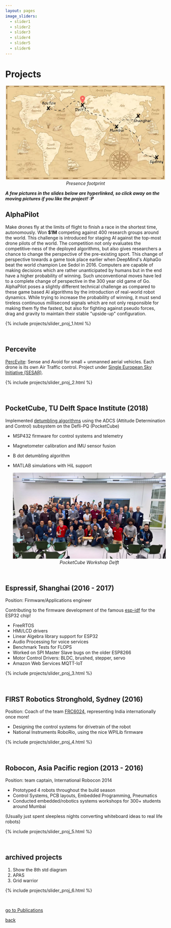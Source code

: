 ```yaml
---
layout: pages
image_sliders:
  - slider1
  - slider2
  - slider3
  - slider4
  - slider5
  - slider6
---
```


# Projects
<div style="text-align:center"><img src="./img/projects/world_map.webp" width="500px"><br><em>Presence footprint</em></div>

***A few pictures in the slides below are hyperlinked, so click away on the moving pictures if you like the project! :P***


## AlphaPilot
Make drones fly at the limits of flight to finish a race in the shortest time, autonomously. Won **$1M** competing against 400 research groups around the world. This challenge is introduced for staging AI against the top-most drone pilots of the world. The competition not only evaluates the competitive-ness of the deployed algorithms, but also gives researchers a chance to change the perspective of the pre-existing sport. This change of perspective towards a game took place earlier when DeepMind's AlphaGo beat the world champion Lee Sedol in 2016. Computers are capable of making decisions which are rather unanticipated by humans but in the end have a higher probability of winning. Such unconventional moves have led to a complete change of perspective in the 300 year old game of Go. AlphaPilot poses a slightly different technical challenge as compared to these game based AI algorithms by the introduction of real-world robot dynamics. While trying to increase the probability of winning, it must send tireless continuous millisecond signals which are not only responsible for making them fly the fastest, but also for fighting against pseudo forces, drag and gravity to maintain their stable "upside-up" configuration.

{% include projects/slider_proj_1.html %}

&nbsp;

## Percevite
[PercEvite](https://percevite.org): Sense and Avoid for small + unmanned aerial vehicles. Each drone is its own Air Traffic control. Project under [Single European Sky Initiative (SESAR)](https://www.sesarju.eu/projects/percevite).

{% include projects/slider_proj_2.html %}

&nbsp;

## PocketCube, TU Delft Space Institute (2018)
Implemented [detumbling algorithms](https://github.com/nilay994/detumble) using the ADCS (Attitude Determination and Control) subsystem on the Defli-PQ (PocketCube)
- MSP432 firmware for control systems and telemetry
- Magnetometer calibration and IMU sensor fusion
- B dot detumbling algorithm
- MATLAB simulations with HiL support

  <div style="text-align:center"><img src="./img/12.webp" width="600px"><br><em>PocketCube Workshop Delft</em></div>

&nbsp;

## Espressif, Shanghai (2016 - 2017)
Position: Firmware/Applications engineer

Contributing to the firmware development of the famous [esp-idf](https://github.com/espressif/esp-idf) for the ESP32 chip!
- FreeRTOS
- HMI/LCD drivers
- Linear Algebra library support for ESP32
- Audio Processing for voice services
- Benchmark Tests for FLOPS
- Worked on SPI Master Slave bugs on the older ESP8266
- Motor Control Drivers: BLDC, brushed, stepper, servo
- Amazon Web Services MQTT-IoT

{% include projects/slider_proj_3.html %}

&nbsp;

## FIRST Robotics Stronghold, Sydney (2016)
Position: Coach of the team [FRC6024](http://rfactor6024.com/), representing India internationally once more!
- Designing the control systems for drivetrain of the robot
- National Instruments RoboRio, using the nice WPILib firmware 

{% include projects/slider_proj_4.html %}

&nbsp;

## Robocon, Asia Pacific region (2013 - 2016)
Position: team captain, International Robocon 2014
- Prototyped 4 robots throughout the build season
- Control Systems, PCB layouts, Embedded Programming, Pneumatics
- Conducted embedded/robotics systems workshops for 300+ students around Mumbai

(Usually just spent sleepless nights converting whiteboard ideas to real life robots)

{% include projects/slider_proj_5.html %}

&nbsp;

## archived projects
1. Show the 8th std diagram
2. APAS
3. Grid warrior

{% include projects/slider_proj_6.html %}

&nbsp;
&nbsp;

[go to Publications](./publications)

[back](./)
